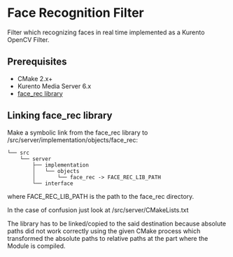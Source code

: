 # Face Recognition Filter

Filter which recognizing faces in real time implemented as a Kurento OpenCV Filter.

## Prerequisites

 * CMake 2.x+
 * Kurento Media Server 6.x
 * [face_rec library](https://github.com/sping/face-recognition-lib) 
 
## Linking face_rec library

Make a symbolic link from the face_rec library to /src/server/implementation/objects/face_rec:

```
└── src
    └── server
        ├── implementation
        │   └── objects
        │       └── face_rec -> FACE_REC_LIB_PATH
        └── interface
```
where FACE_REC_LIB_PATH is the path to the face_rec directory. 

In the case of confusion just look at /src/server/CMakeLists.txt

The library has to be linked/copied to the said destination because absolute paths did not work correctly using the
given CMake process which transformed the absolute paths to relative paths at the part where the Module is compiled.







